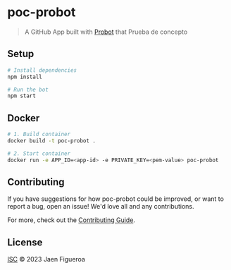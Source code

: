 # poc-probot

> A GitHub App built with [Probot](https://github.com/probot/probot) that Prueba de concepto

## Setup

```sh
# Install dependencies
npm install

# Run the bot
npm start
```

## Docker

```sh
# 1. Build container
docker build -t poc-probot .

# 2. Start container
docker run -e APP_ID=<app-id> -e PRIVATE_KEY=<pem-value> poc-probot
```

## Contributing

If you have suggestions for how poc-probot could be improved, or want to report a bug, open an issue! We'd love all and any contributions.

For more, check out the [Contributing Guide](CONTRIBUTING.md).

## License

[ISC](LICENSE) © 2023 Jaen Figueroa
